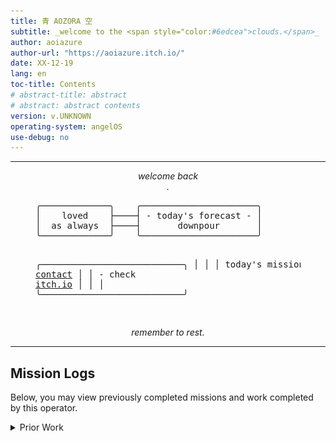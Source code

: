```yaml
---
title: 青 AOZORA 空
subtitle: _welcome to the <span style="color:#6edcea">clouds.</span>_
author: aoiazure
author-url: "https://aoiazure.itch.io/"
date: XX-12-19
lang: en
toc-title: Contents
# abstract-title: abstract
# abstract: abstract contents
version: v.UNKNOWN
operating-system: angelOS
use-debug: no
---
```

<hr>

<center><div style="font-style: italic;">welcome back<div name="fake-username" class="fake-username"></div>.</div></center>

<figure class="mission-board">
<pre>
╭─────────────╮    ╭──────────────────────╮
│    loved    ├────┤ - today's forecast - │
│  as always  ├────┤       downpour       │
╰─────────────╯    ╰──────────────────────╯

╭───────────────────────────╮
│                           │
│     today's missions:     │
│      - await <a href="https://bsky.app/profile/aoiazure.moe">contact</a>      │
│      - check <a href="https://aoiazure.itch.io/">itch.io</a>      │
│                           │
╰───────────────────────────╯

</pre>
</figure>

<center><div style="font-style: italic;">remember to rest.</div></center>

<hr>


## Mission Logs

Below, you may view previously completed missions and work completed by this operator.

<details>
<summary>Prior Work</summary>
<table class="prior-works">
  <tr>
    <th>![you who won against the sun (2024, Godot Engine)](img/you-who-won-against-the-sun.png)</th>
    <td>
      <p>
        __personal project__

        a hyper-dense shortform atmospheric narrative game exploring grief and loss.

        responsible for all art, music, and writing.

        play it for free [here](https://aoiazure.itch.io/you-who-won-against-the-sun).
      </p>
    </td>
  </tr>
  <tr>
    <th>![Cursed Jumper (2024, Godot Engine)](img/cursed-jumper.png)</th>
    <td>
      <p>
        __game jam entry (2 weeks)__

        an action platformer where the player manages various curses that subvert and affect mobility options.

        responsible for programming, game design, UX/UI, QA.

        play it for free [here](https://aoiazure.itch.io/cursed-jumper).
      </p>
    </td>
  </tr>
  <tr>
    <th>![out of memory (2023, Godot Engine)](img/out-of-memory.png)</th>
    <td>
      <p>
        __ludum dare 54 entry__

        a micro narrative game about choosing which of your life's memories you would rather keep when your brain has run out of room.

        responsible for all aspects.

        play it for free [here](https://aoiazure.itch.io/out-of-memory).
      </p>
    </td>
  </tr>
</table>
</details>
